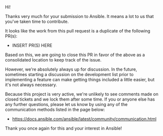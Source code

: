 Hi!

Thanks very much for your submission to Ansible.  It means a lot to us that you've taken time to contribute.

It looks like the work from this pull request is a duplicate of the following PR(s):

* INSERT PR(S) HERE

Based on this, we are going to close this PR in favor of the above as a consolidated location to keep track of the issue.

However, we're absolutely always up for discussion.
In the future, sometimes starting a discussion on the development list prior to implementing a feature
 can make getting things included a little easier, but it's not always necessary.

Because this project is very active, we're unlikely to see comments made on closed tickets and we lock them after some time.
If you or anyone else has any further questions, please let us know by using any of the communication methods listed in the page below:

* https://docs.ansible.com/ansible/latest/community/communication.html

Thank you once again for this and your interest in Ansible!
